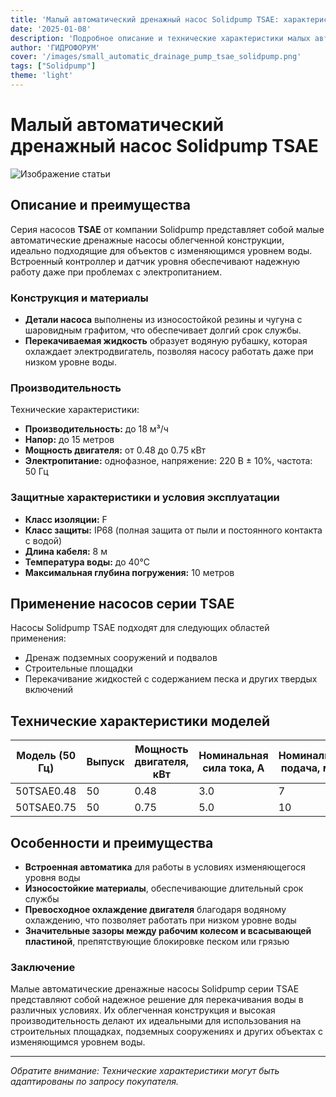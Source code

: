 ```yaml
---
title: 'Малый автоматический дренажный насос Solidpump TSAE: характеристики и применение'
date: '2025-01-08'
description: 'Подробное описание и технические характеристики малых автоматических дренажных насосов Solidpump серии TSAE.'
author: 'ГИДРОФОРУМ'
cover: '/images/small_automatic_drainage_pump_tsae_solidpump.png'
tags: ["Solidpump"]
theme: 'light'
---
```


# Малый автоматический дренажный насос Solidpump TSAE

![Изображение статьи](/images/small_automatic_drainage_pump_tsae_solidpump.png)

## Описание и преимущества

Серия насосов **TSAE** от компании Solidpump представляет собой малые автоматические дренажные насосы облегченной конструкции, идеально подходящие для объектов с изменяющимся уровнем воды. Встроенный контроллер и датчик уровня обеспечивают надежную работу даже при проблемах с электропитанием.

### Конструкция и материалы

- **Детали насоса** выполнены из износостойкой резины и чугуна с шаровидным графитом, что обеспечивает долгий срок службы.
- **Перекачиваемая жидкость** образует водяную рубашку, которая охлаждает электродвигатель, позволяя насосу работать даже при низком уровне воды.

### Производительность

Технические характеристики:
- **Производительность:** до 18 м³/ч
- **Напор:** до 15 метров
- **Мощность двигателя:** от 0.48 до 0.75 кВт
- **Электропитание:** однофазное, напряжение: 220 В ± 10%, частота: 50 Гц

### Защитные характеристики и условия эксплуатации

- **Класс изоляции:** F
- **Класс защиты:** IP68 (полная защита от пыли и постоянного контакта с водой)
- **Длина кабеля:** 8 м
- **Температура воды:** до 40°C
- **Максимальная глубина погружения:** 10 метров

## Применение насосов серии TSAE

Насосы Solidpump TSAE подходят для следующих областей применения:
- Дренаж подземных сооружений и подвалов
- Строительные площадки
- Перекачивание жидкостей с содержанием песка и других твердых включений

## Технические характеристики моделей

| Модель (50 Гц) | Выпуск | Мощность двигателя, кВт | Номинальная сила тока, A | Номинальная подача, м³/ч | Номинальный напор, м | Максимальная подача, м³/ч | Максимальный напор, м | Свободный проход, мм |
|-----------------|--------|-------------------------|----------------------------|---------------------------|-----------------------|-----------------------------|-----------------------|----------------------|
| 50TSAE0.48      | 50     | 0.48                    | 3.0                        | 7                         | 8                     | 13.5                       | 11.5                 | 6                    |
| 50TSAE0.75      | 50     | 0.75                    | 5.0                        | 10                        | 11                    | 18                         | 15                   | 6                    |

## Особенности и преимущества

- **Встроенная автоматика** для работы в условиях изменяющегося уровня воды
- **Износостойкие материалы**, обеспечивающие длительный срок службы
- **Превосходное охлаждение двигателя** благодаря водяному охлаждению, что позволяет работать при низком уровне воды
- **Значительные зазоры между рабочим колесом и всасывающей пластиной**, препятствующие блокировке песком или грязью

### Заключение

Малые автоматические дренажные насосы Solidpump серии TSAE представляют собой надежное решение для перекачивания воды в различных условиях. Их облегченная конструкция и высокая производительность делают их идеальными для использования на строительных площадках, подземных сооружениях и других объектах с изменяющимся уровнем воды.

---

*Обратите внимание: Технические характеристики могут быть адаптированы по запросу покупателя.*